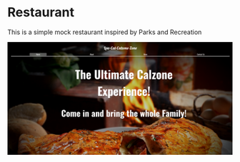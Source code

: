 # Restaurant
This is a simple mock restaurant inspired by Parks and Recreation

![restaurant home page](https://raw.githubusercontent.com/Duallight/Restaurant/master/src/images/screenshot.png)
